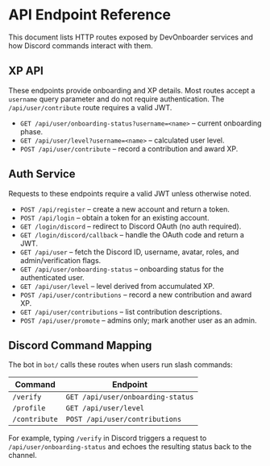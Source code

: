 # API Endpoint Reference

This document lists HTTP routes exposed by DevOnboarder services and how Discord commands interact with them.

## XP API

These endpoints provide onboarding and XP details. Most routes accept a
`username` query parameter and do not require authentication. The
`/api/user/contribute` route requires a valid JWT.

- `GET /api/user/onboarding-status?username=<name>` – current onboarding phase.
- `GET /api/user/level?username=<name>` – calculated user level.
- `POST /api/user/contribute` – record a contribution and award XP.

## Auth Service

Requests to these endpoints require a valid JWT unless otherwise noted.

- `POST /api/register` – create a new account and return a token.
- `POST /api/login` – obtain a token for an existing account.
- `GET /login/discord` – redirect to Discord OAuth (no auth required).
- `GET /login/discord/callback` – handle the OAuth code and return a JWT.
- `GET /api/user` – fetch the Discord ID, username, avatar, roles, and admin/verification flags.
- `GET /api/user/onboarding-status` – onboarding status for the authenticated user.
- `GET /api/user/level` – level derived from accumulated XP.
- `POST /api/user/contributions` – record a new contribution and award XP.
- `GET /api/user/contributions` – list contribution descriptions.
- `POST /api/user/promote` – admins only; mark another user as an admin.

## Discord Command Mapping

The bot in `bot/` calls these routes when users run slash commands:

| Command | Endpoint |
| ------- | -------- |
| `/verify` | `GET /api/user/onboarding-status` |
| `/profile` | `GET /api/user/level` |
| `/contribute` | `POST /api/user/contributions` |

For example, typing `/verify` in Discord triggers a request to
`/api/user/onboarding-status` and echoes the resulting status back to the
channel.
